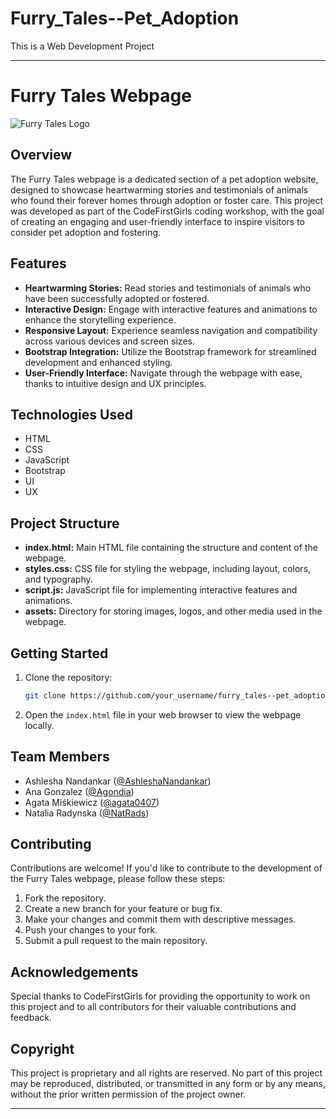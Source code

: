 # Furry_Tales--Pet_Adoption
 This is a Web Development Project

---

# Furry Tales Webpage

![Furry Tales Logo](link_to_logo.png)

## Overview
The Furry Tales webpage is a dedicated section of a pet adoption website, designed to showcase heartwarming stories and testimonials of animals who found their forever homes through adoption or foster care. This project was developed as part of the CodeFirstGirls coding workshop, with the goal of creating an engaging and user-friendly interface to inspire visitors to consider pet adoption and fostering.

## Features
- **Heartwarming Stories:** Read stories and testimonials of animals who have been successfully adopted or fostered.
- **Interactive Design:** Engage with interactive features and animations to enhance the storytelling experience.
- **Responsive Layout:** Experience seamless navigation and compatibility across various devices and screen sizes.
- **Bootstrap Integration:** Utilize the Bootstrap framework for streamlined development and enhanced styling.
- **User-Friendly Interface:** Navigate through the webpage with ease, thanks to intuitive design and UX principles.

## Technologies Used
- HTML
- CSS
- JavaScript
- Bootstrap
- UI
- UX

## Project Structure
- **index.html:** Main HTML file containing the structure and content of the webpage.
- **styles.css:** CSS file for styling the webpage, including layout, colors, and typography.
- **script.js:** JavaScript file for implementing interactive features and animations.
- **assets:** Directory for storing images, logos, and other media used in the webpage.

## Getting Started
1. Clone the repository:
   ```bash
   git clone https://github.com/your_username/furry_tales--pet_adoption.git
   ```
2. Open the `index.html` file in your web browser to view the webpage locally.

## Team Members
- Ashlesha Nandankar ([@AshleshaNandankar](https://github.com/AshleshaNandankar))
- Ana Gonzalez  ([@Agondia](https://github.com/Agondia))
- Agata Miśkiewicz ([@agata0407](https://github.com/agata0407))
- Natalia Radynska ([@NatRads](https://github.com/NatRads))

## Contributing
Contributions are welcome! If you'd like to contribute to the development of the Furry Tales webpage, please follow these steps:
1. Fork the repository.
2. Create a new branch for your feature or bug fix.
3. Make your changes and commit them with descriptive messages.
4. Push your changes to your fork.
5. Submit a pull request to the main repository.



## Acknowledgements
Special thanks to CodeFirstGirls for providing the opportunity to work on this project and to all contributors for their valuable contributions and feedback.


## Copyright
This project is proprietary and all rights are reserved. No part of this project may be reproduced, distributed, or transmitted in any form or by any means, without the prior written permission of the project owner.

---

